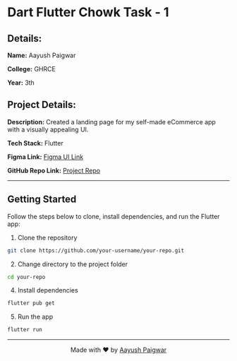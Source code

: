 # Dart Flutter Chowk Task - 1

## Details:

**Name:** Aayush Paigwar

**College:** GHRCE

**Year:** 3th

## Project Details:

**Description:** Created a landing page for my self-made eCommerce app with a visually appealing UI.

**Tech Stack:** Flutter

**Figma Link:** [Figma UI Link](https://www.figma.com/file/z3rLydQFYwtdhW1oGi4hN9/Flutter-Dart-Bootcamp?type=design&node-id=10%3A2&mode=design&t=M6JynnAmhXlixRZr-1)

**GitHub Repo Link:** [Project Repo](https://github.com/AayushPaigwar/Task-1-Dart-Flutter-Chowk/)

----

## Getting Started

Follow the steps below to clone, install dependencies, and run the Flutter app:

1. Clone the repository
```bash
git clone https://github.com/your-username/your-repo.git
```

2. Change directory to the project folder

```bash
cd your-repo
```
4. Install dependencies
```bash
flutter pub get
```
5. Run the app
```bash
flutter run
```

---

<div align="center">

Made with ❤️ by [Aayush Paigwar](https://github.com/AayushPaigwar)

</div>
